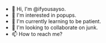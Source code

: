- 👋 Hi, I'm @ifyousayso.
- 👀 I'm interested in popups.
- 🌱 I'm currently learning to be patient.
- 💞️ I'm looking to collaborate on junk.
- 📫 How to reach me?

<!---
ifyousayso/ifyousayso is a ✨ special ✨ repository because its `README.md` (this file) appears on your GitHub profile.
You can click the Preview link to take a look at your changes.
--->
